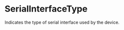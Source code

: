 SerialInterfaceType
===================

Indicates the type of serial interface used by the device.
